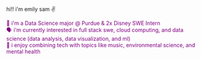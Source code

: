 hi!! i'm emily sam ✌ <br>
<p style="color:purple">
  🚀 i'm a Data Science major @ Purdue & 2x Disney SWE Intern <br>
  🗣️ i'm currently interested in full stack swe, cloud computing, and data science (data analysis, data visualization, and ml)<br>
  🤝 i enjoy combining tech with topics like music, environmental science, and mental health
</p>

<!--
**esammakes/esammakes** is a ✨ _special_ ✨ repository because its `README.md` (this file) appears on your GitHub profile.

Here are some ideas to get you started:

- 🔭 I’m currently working on ...
- 🌱 I’m currently learning ...
- 👯 I’m looking to collaborate on ...
- 🤔 I’m looking for help with ...
- 💬 Ask me about ...
- 📫 How to reach me: ...
- 😄 Pronouns: ...
- ⚡ Fun fact: ...
-->
